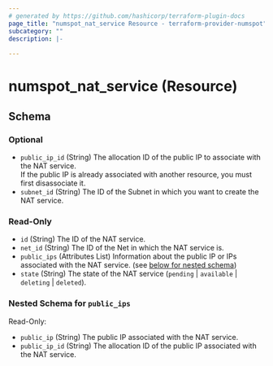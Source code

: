 ```yaml
---
# generated by https://github.com/hashicorp/terraform-plugin-docs
page_title: "numspot_nat_service Resource - terraform-provider-numspot"
subcategory: ""
description: |-
  
---
```


# numspot_nat_service (Resource)





<!-- schema generated by tfplugindocs -->
## Schema

### Optional

- `public_ip_id` (String) The allocation ID of the public IP to associate with the NAT service.<br />
If the public IP is already associated with another resource, you must first disassociate it.
- `subnet_id` (String) The ID of the Subnet in which you want to create the NAT service.

### Read-Only

- `id` (String) The ID of the NAT service.
- `net_id` (String) The ID of the Net in which the NAT service is.
- `public_ips` (Attributes List) Information about the public IP or IPs associated with the NAT service. (see [below for nested schema](#nestedatt--public_ips))
- `state` (String) The state of the NAT service (`pending` \| `available` \| `deleting` \| `deleted`).

<a id="nestedatt--public_ips"></a>
### Nested Schema for `public_ips`

Read-Only:

- `public_ip` (String) The public IP associated with the NAT service.
- `public_ip_id` (String) The allocation ID of the public IP associated with the NAT service.
